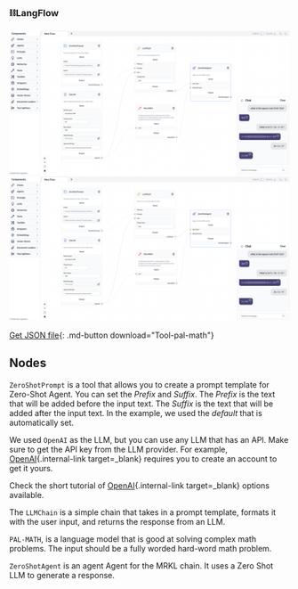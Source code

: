 ### ⛓️LangFlow

![Description](img/tool-pal-math.png#only-dark)
![Description](img/tool-pal-math.png#only-light)

[Get JSON file](data/Tool-pal-math.json){: .md-button download="Tool-pal-math"} 

## Nodes

`ZeroShotPrompt` is a tool that allows you to create a prompt template for Zero-Shot Agent. You can set the *Prefix* and *Suffix*. The *Prefix* is the text that will be added before the input text. The *Suffix* is the text that will be added after the input text. In the example, we used the *default* that is automatically set.

We used `OpenAI` as the LLM, but you can use any LLM that has an API. Make sure to get the API key from the LLM provider. For example, [OpenAI](https://platform.openai.com/account/api-keys){.internal-link target=_blank} requires you to create an account to get it yours.

Check the short tutorial of [OpenAI](llms.md){.internal-link target=_blank} options available.

The `LLMChain` is a simple chain that takes in a prompt template, formats it with the user input, and returns the response from an LLM.

`PAL-MATH`, is a language model that is good at solving complex math problems. The input should be a fully worded hard-word math problem.

`ZeroShotAgent` is an agent Agent for the MRKL chain. It uses a Zero Shot LLM to generate a response.